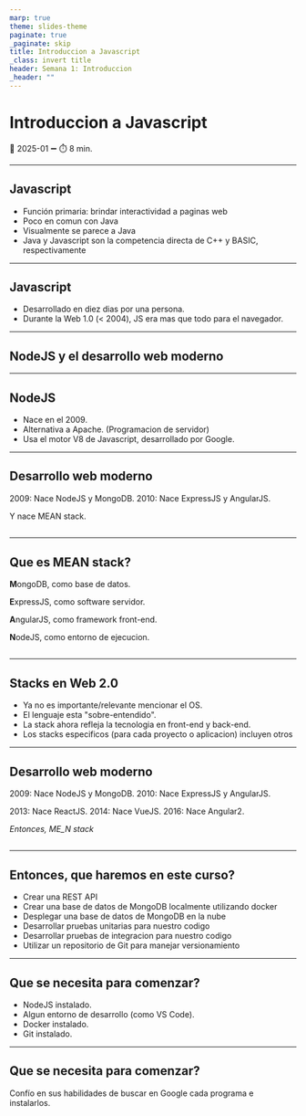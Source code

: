 ```yaml
---
marp: true
theme: slides-theme
paginate: true
_paginate: skip
title: Introduccion a Javascript
_class: invert title
header: Semana 1: Introduccion
_header: ""
---
```


# Introduccion a Javascript

:pencil: 2025-01 :heavy_minus_sign: :stopwatch: 8 min.

---

## Javascript

- Función primaria: brindar interactividad a paginas web
- Poco en comun con Java
- Visualmente se parece a Java
- Java y Javascript son la competencia directa de C++ y BASIC, respectivamente

---

## Javascript

- Desarrollado en diez dias por una persona.
- Durante la Web 1.0 (< 2004), JS era mas que todo para el navegador.

---

<!--
_class: title
 -->

## NodeJS y el desarrollo web moderno

---

## NodeJS

- Nace en el 2009.
- Alternativa a Apache. (Programacion de servidor)
- Usa el motor V8 de Javascript, desarrollado por Google.

---

<!--
_class: body-center align-center
 -->

<style scoped>
    p:nth-child(4) {
        color: rgba(var(--text-color),0.4);
        position: absolute;
        left: 0;
        bottom: 10%;
        text-align: center;
        width: 100%;
    }
</style>

## Desarrollo web moderno

2009: Nace NodeJS y MongoDB.
2010: Nace ExpressJS y AngularJS.

Y nace MEAN stack.

##

---

<!--
_class: body-center
 -->

## Que es MEAN stack?

**M**ongoDB, como base de datos.

**E**xpressJS, como software servidor.

**A**ngularJS, como framework front-end.

**N**odeJS, como entorno de ejecucion.

##

---

## Stacks en Web 2.0

- Ya no es importante/relevante mencionar el OS.
- El lenguaje esta "sobre-entendido".
- La stack ahora refleja la tecnologia en front-end y back-end.
- Los stacks especificos (para cada proyecto o aplicacion) incluyen otros

---

<!--
_class: body-center
 -->

<style scoped>
    p:nth-child(5) {
        color: rgba(var(--text-color),0.4);
        position: absolute;
        left: 0;
        bottom: 10%;
        text-align: center;
        width: 100%;
    }
</style>

## Desarrollo web moderno

2009: Nace NodeJS y MongoDB.
2010: Nace ExpressJS y AngularJS.

2013: Nace ReactJS.
2014: Nace VueJS.
2016: Nace Angular2.

_Entonces, ME_N stack_

##

---

## Entonces, que haremos en este curso?

- Crear una REST API
- Crear una base de datos de MongoDB localmente utilizando docker
- Desplegar una base de datos de MongoDB en la nube
- Desarrollar pruebas unitarias para nuestro codigo
- Desarrollar pruebas de integracion para nuestro codigo
- Utilizar un repositorio de Git para manejar versionamiento

---

## Que se necesita para comenzar?

- NodeJS instalado.
- Algun entorno de desarrollo (como VS Code).
- Docker instalado.
- Git instalado.

---

<!--
_class: body-center align-center
 -->

## Que se necesita para comenzar?

Confío en sus habilidades de buscar en Google cada programa e instalarlos.

##
